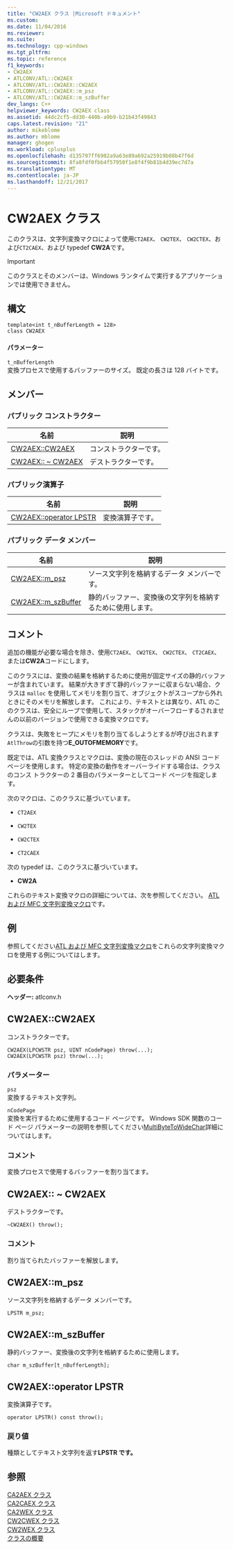 ```yaml
---
title: "CW2AEX クラス |Microsoft ドキュメント"
ms.custom: 
ms.date: 11/04/2016
ms.reviewer: 
ms.suite: 
ms.technology: cpp-windows
ms.tgt_pltfrm: 
ms.topic: reference
f1_keywords:
- CW2AEX
- ATLCONV/ATL::CW2AEX
- ATLCONV/ATL::CW2AEX::CW2AEX
- ATLCONV/ATL::CW2AEX::m_psz
- ATLCONV/ATL::CW2AEX::m_szBuffer
dev_langs: C++
helpviewer_keywords: CW2AEX class
ms.assetid: 44dc2cf5-dd30-440b-a9b9-b21b43f49843
caps.latest.revision: "21"
author: mikeblome
ms.author: mblome
manager: ghogen
ms.workload: cplusplus
ms.openlocfilehash: d135797ff6902a9a63e89a692a25919b08b47f6d
ms.sourcegitcommit: 8fa8fdf0fbb4f57950f1e8f4f9b81b4d39ec7d7a
ms.translationtype: MT
ms.contentlocale: ja-JP
ms.lasthandoff: 12/21/2017
---
```

# <a name="cw2aex-class"></a>CW2AEX クラス
このクラスは、文字列変換マクロによって使用`CT2AEX`、 `CW2TEX`、 `CW2CTEX`、および`CT2CAEX`、および typedef **CW2A**です。  
  
> [!IMPORTANT]
>  このクラスとそのメンバーは、Windows ランタイムで実行するアプリケーションでは使用できません。  
  
## <a name="syntax"></a>構文  
  
```
template<int t_nBufferLength = 128>  
class CW2AEX
```  
  
#### <a name="parameters"></a>パラメーター  
 `t_nBufferLength`  
 変換プロセスで使用するバッファーのサイズ。 既定の長さは 128 バイトです。  
  
## <a name="members"></a>メンバー  
  
### <a name="public-constructors"></a>パブリック コンストラクター  
  
|名前|説明|  
|----------|-----------------|  
|[CW2AEX::CW2AEX](#cw2aex)|コンストラクターです。|  
|[CW2AEX:: ~ CW2AEX](#dtor)|デストラクターです。|  
  
### <a name="public-operators"></a>パブリック演算子  
  
|名前|説明|  
|----------|-----------------|  
|[CW2AEX::operator LPSTR](#operator_lpstr)|変換演算子です。|  
  
### <a name="public-data-members"></a>パブリック データ メンバー  
  
|名前|説明|  
|----------|-----------------|  
|[CW2AEX::m_psz](#m_psz)|ソース文字列を格納するデータ メンバーです。|  
|[CW2AEX::m_szBuffer](#m_szbuffer)|静的バッファー、変換後の文字列を格納するために使用します。|  
  
## <a name="remarks"></a>コメント  
 追加の機能が必要な場合を除き、使用`CT2AEX`、 `CW2TEX`、 `CW2CTEX`、 `CT2CAEX`、または**CW2A**コードにします。  
  
 このクラスには、変換の結果を格納するために使用が固定サイズの静的バッファーが含まれています。 結果が大きすぎて静的バッファーに収まらない場合、クラスは `malloc` を使用してメモリを割り当て、オブジェクトがスコープから外れときにそのメモリを解放します。 これにより、テキストとは異なり、ATL のこのクラスは、安全にループで使用して、スタックがオーバーフローするされませんの以前のバージョンで使用できる変換マクロです。  
  
 クラスは、失敗をヒープにメモリを割り当てるしようとするが呼び出されます`AtlThrow`の引数を持つ**E_OUTOFMEMORY**です。  
  
 既定では、ATL 変換クラスとマクロは、変換の現在のスレッドの ANSI コード ページを使用します。 特定の変換の動作をオーバーライドする場合は、クラスのコンス トラクターの 2 番目のパラメーターとしてコード ページを指定します。  
  
 次のマクロは、このクラスに基づいています。  
  
- `CT2AEX`  
  
- `CW2TEX`  
  
- `CW2CTEX`  
  
- `CT2CAEX`  
  
 次の typedef は、このクラスに基づいています。  
  
- **CW2A**  
  
 これらのテキスト変換マクロの詳細については、次を参照してください。 [ATL および MFC 文字列変換マクロ](string-conversion-macros.md)です。  
  
## <a name="example"></a>例  
 参照してください[ATL および MFC 文字列変換マクロ](string-conversion-macros.md)をこれらの文字列変換マクロを使用する例についてはします。  
  
## <a name="requirements"></a>必要条件  
 **ヘッダー:** atlconv.h  
  
##  <a name="cw2aex"></a>CW2AEX::CW2AEX  
 コンストラクターです。  
  
```
CW2AEX(LPCWSTR psz, UINT nCodePage) throw(...);  
CW2AEX(LPCWSTR psz) throw(...);
```  
  
### <a name="parameters"></a>パラメーター  
 `psz`  
 変換するテキスト文字列。  
  
 `nCodePage`  
 変換を実行するために使用するコード ページです。 Windows SDK 関数のコード ページ パラメーターの説明を参照してください[MultiByteToWideChar](http://msdn.microsoft.com/library/windows/desktop/dd319072)詳細についてはします。  
  
### <a name="remarks"></a>コメント  
 変換プロセスで使用するバッファーを割り当てます。  
  
##  <a name="dtor"></a>CW2AEX:: ~ CW2AEX  
 デストラクターです。  
  
```
~CW2AEX() throw();
```  
  
### <a name="remarks"></a>コメント  
 割り当てられたバッファーを解放します。  
  
##  <a name="m_psz"></a>CW2AEX::m_psz  
 ソース文字列を格納するデータ メンバーです。  
  
```
LPSTR m_psz;
```  
  
##  <a name="m_szbuffer"></a>CW2AEX::m_szBuffer  
 静的バッファー、変換後の文字列を格納するために使用します。  
  
```
char m_szBuffer[t_nBufferLength];
```  
  
##  <a name="operator_lpstr"></a>CW2AEX::operator LPSTR  
 変換演算子です。  
  
```  
operator LPSTR() const throw();
```  
  
### <a name="return-value"></a>戻り値  
 種類としてテキスト文字列を返す**LPSTR です。**  
  
## <a name="see-also"></a>参照  
 [CA2AEX クラス](../../atl/reference/ca2aex-class.md)   
 [CA2CAEX クラス](../../atl/reference/ca2caex-class.md)   
 [CA2WEX クラス](../../atl/reference/ca2wex-class.md)   
 [CW2CWEX クラス](../../atl/reference/cw2cwex-class.md)   
 [CW2WEX クラス](../../atl/reference/cw2wex-class.md)   
 [クラスの概要](../../atl/atl-class-overview.md)
